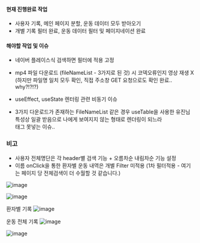 #### 현재 진행완료 작업 
- 사용자 기록, 메인 페이지 분할, 운동 데이터 모두 받아오기 
- 개별 기록 필터 완료, 운동 데이터 필터 및 페이지네이션 완료

#### 해야할 작업 및 이슈
- 네이버 플레이스식 검색하면 필터에 적용 고정
- mp4 파일 다운로드 (fileNameList - 3가지로 된 것) 시 코덱오류인지 영상 재생 X (하지만 파일명 일치 모두 확인, 직접 주소창 GET 요청으로도 확인 완료.. why?!?!?)

- useEffect, useState 렌터링 관련 비동기 이슈
- 3가지 다운로드가 존재하는 FileNameList 같은 경우 useTable을 사용한 유진님 특성상 일괄 받음으로 나에게 보여지지 않는 형태로 렌더링이 되느라 <br/> 태그 못넣는 이슈..

### 비고
- 사용자 전체명단은 각 header별 검색 기능 + 오름차순 내림차순 기능 설정
- 이름 onClick을 통한 환자별 운동 내역은 개별 Filter 미적용 (1차 필터적용 - 여기는 페이지 당 전체검색이 더 수월할 것 같습니다.) 

![image](https://user-images.githubusercontent.com/38232501/219429385-796aa29e-5812-458d-82dc-6de6f7bc4502.png)

![image](https://user-images.githubusercontent.com/38232501/219429448-70a6c9bf-4966-47f3-9c7d-8104db9f4bc0.png)


환자별 기록
![image](https://user-images.githubusercontent.com/38232501/219430124-f9a454a8-ddcb-4c56-b6ca-80e3f5017d7a.png)


운동 전체 기록
![image](https://user-images.githubusercontent.com/38232501/219429492-568b7940-af45-4af5-b1ac-3f1edd45cce7.png)

![image](https://user-images.githubusercontent.com/38232501/219856349-c245b034-553b-4eba-9d7e-1055fba759fc.png)
